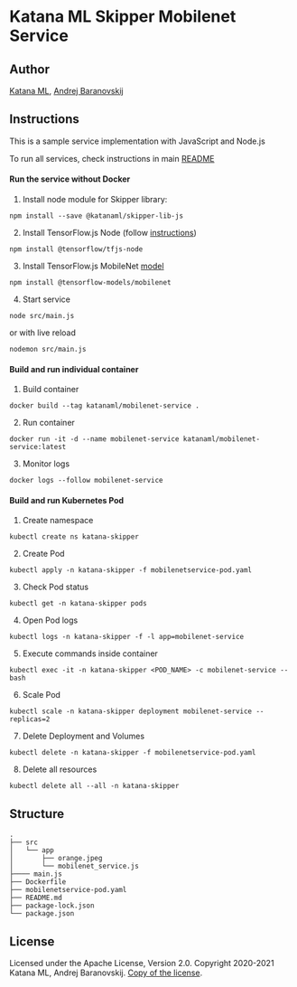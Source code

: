 # Katana ML Skipper Mobilenet Service

## Author

[Katana ML](https://katanaml.io), [Andrej Baranovskij](https://github.com/abaranovskis-redsamurai)

## Instructions

This is a sample service implementation with JavaScript and Node.js

To run all services, check instructions in main [README](https://github.com/katanaml/katana-skipper/blob/master/README.md)


#### Run the service without Docker

1. Install node module for Skipper library:

```
npm install --save @katanaml/skipper-lib-js
```

2. Install TensorFlow.js Node (follow [instructions](https://www.npmjs.com/package/@tensorflow/tfjs-node))

```
npm install @tensorflow/tfjs-node
```

3. Install TensorFlow.js MobileNet [model](https://github.com/tensorflow/tfjs-models/tree/master/mobilenet)

```
npm install @tensorflow-models/mobilenet
```

4. Start service

```
node src/main.js
```

or with live reload

```
nodemon src/main.js
```


#### Build and run individual container

1. Build container

```
docker build --tag katanaml/mobilenet-service .
```

2. Run container

```
docker run -it -d --name mobilenet-service katanaml/mobilenet-service:latest
```

3. Monitor logs

```
docker logs --follow mobilenet-service
```

#### Build and run Kubernetes Pod

1. Create namespace

```
kubectl create ns katana-skipper
```

2. Create Pod

```
kubectl apply -n katana-skipper -f mobilenetservice-pod.yaml
```

3. Check Pod status

```
kubectl get -n katana-skipper pods
```

4. Open Pod logs

```
kubectl logs -n katana-skipper -f -l app=mobilenet-service
```

5. Execute commands inside container

```
kubectl exec -it -n katana-skipper <POD_NAME> -c mobilenet-service -- bash
```

6. Scale Pod

```
kubectl scale -n katana-skipper deployment mobilenet-service --replicas=2
```

7. Delete Deployment and Volumes

```
kubectl delete -n katana-skipper -f mobilenetservice-pod.yaml
```

8. Delete all resources

```
kubectl delete all --all -n katana-skipper
```

## Structure

```
.
├── src
│   └── app
│       ├── orange.jpeg
│       └── mobilenet_service.js
├──── main.js
├── Dockerfile
├── mobilenetservice-pod.yaml
├── README.md
├── package-lock.json
└── package.json
```

## License

Licensed under the Apache License, Version 2.0. Copyright 2020-2021 Katana ML, Andrej Baranovskij. [Copy of the license](https://github.com/katanaml/katana-skipper/blob/master/LICENSE).

